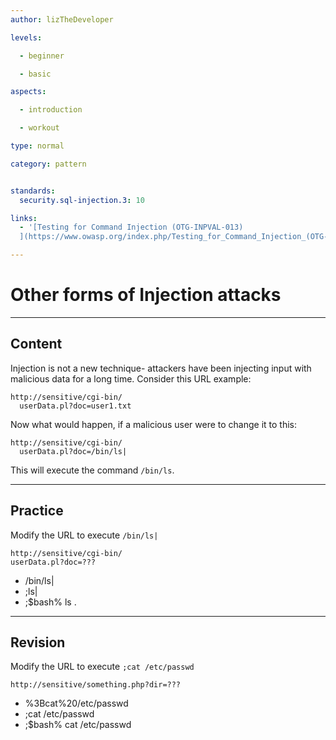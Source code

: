 ```yaml
---
author: lizTheDeveloper

levels:

  - beginner

  - basic

aspects:

  - introduction

  - workout

type: normal

category: pattern


standards:
  security.sql-injection.3: 10

links:
  - '[Testing for Command Injection (OTG-INPVAL-013)
  ](https://www.owasp.org/index.php/Testing_for_Command_Injection_(OTG-INPVAL-013))'

---
```


# Other forms of Injection attacks

---
## Content

Injection is not a new technique- attackers have been injecting input with malicious data for a long time.
Consider this URL example:
```
http://sensitive/cgi-bin/
  userData.pl?doc=user1.txt
```

Now what would happen, if a malicious user were to change it to this:
```
http://sensitive/cgi-bin/
  userData.pl?doc=/bin/ls|
```
This will execute the command `/bin/ls`.


---
## Practice

Modify the URL to execute `/bin/ls|`
```
http://sensitive/cgi-bin/
userData.pl?doc=???
```

* /bin/ls|
* ;ls|
* ;$bash% ls .

---
## Revision

Modify the URL to execute `;cat /etc/passwd`
```
http://sensitive/something.php?dir=???
```

* %3Bcat%20/etc/passwd
* ;cat /etc/passwd
* ;$bash% cat /etc/passwd

